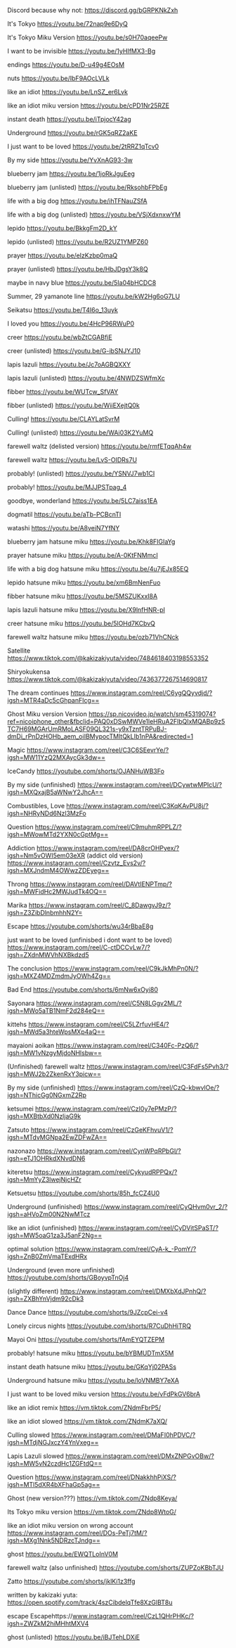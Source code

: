 Discord because why not: https://discord.gg/bGRPKNkZxh


It's Tokyo
https://youtu.be/72nap9e6DyQ

It's Tokyo Miku Version
https://youtu.be/s0H70aqeePw

I want to be invisible
https://youtu.be/1yHIfMX3-Bg

endings
https://youtu.be/D-u49g4EOsM

nuts
https://youtu.be/IbF9AOcLVLk

like an idiot
https://youtu.be/LnSZ_er6Lvk

like an idiot miku version
https://youtu.be/cPD1Nr25RZE

instant death
https://youtu.be/iTpjocY42ag

Underground 
https://youtu.be/rGK5qRZ2aKE

I just want to be loved
https://youtu.be/2tRRZ1qTcv0

By my side
https://youtu.be/YvXnAG93-3w

blueberry jam
https://youtu.be/1joRkJguEeg

blueberry jam (unlisted)
https://youtu.be/RksohbFPbEg

life with a big dog 
https://youtu.be/ihTFNauZSfA

life with a big dog (unlisted)
https://youtu.be/VSjXdxnxwYM

lepido
https://youtu.be/BkkgFm2D_kY

lepido (unlisted)
https://youtu.be/R2UZ1YMPZ60

prayer
https://youtu.be/eIzKzbp0maQ

prayer (unlisted)
https://youtu.be/HbJDgsY3k8Q

maybe in navy blue
https://youtu.be/5Ia04bHCDC8

Summer, 29 yamanote line
https://youtu.be/kW2Hg6oG7LU

Seikatsu
https://youtu.be/T4I6o_13uyk

I loved you
https://youtu.be/4HcP96RWuP0

creer
https://youtu.be/wbZtCGABfiE

creer (unlisted)
https://youtu.be/G-ibSNJYJ10

lapis lazuli
https://youtu.be/Jc7oAGBQXXY

lapis lazuli (unlisted)
https://youtu.be/4NWDZSWfmXc

fibber
https://youtu.be/WUTcw_SfVAY

fibber (unlisted)
https://youtu.be/WiiEXejtQ0k

Culling!
https://youtu.be/CLAYLatSvrM

Culling! (unlisted)
https://youtu.be/WAi03K2YuMQ

farewell waltz (delisted version)
https://youtu.be/rmfETqqAh4w

farewell waltz
https://youtu.be/LvS-OIDRs7U

probably! (unlisted)
https://youtu.be/YSNVJ7wb1CI

probably!
https://youtu.be/MJJPSTpag_4

goodbye, wonderland
https://youtu.be/5LC7aiss1EA

dogmatil
https://youtu.be/aTb-PCBcnTI

watashi
https://youtu.be/A8veiN7YfNY

blueberry jam hatsune miku
https://youtu.be/Khk8FIGIaYg

prayer hatsune miku 
https://youtu.be/A-0KtFNMmcI

life with a big dog hatsune miku
https://youtu.be/4u7jEJx85EQ

lepido hatsune miku
https://youtu.be/xm6BmNenFuo

fibber hatsune miku
https://youtu.be/5MSZUKxxI8A

lapis lazuli hatsune miku 
https://youtu.be/X9lnfHNR-pI

creer hatsune miku
https://youtu.be/5lOHd7KCbvQ

farewell waltz hatsune miku
https://youtu.be/ozb71VhCNck

Satellite
https://www.tiktok.com/@kakizakiyuta/video/7484618403198553352

Shiryokukensa
https://www.tiktok.com/@kakizakiyuta/video/7436377267514690817

The dream continues
https://www.instagram.com/reel/C6ygQQyvdjd/?igsh=MTR4aDc5cGhpanFlcg==

Ghost Miku version Version
https://sp.nicovideo.jp/watch/sm45319074?ref=nicoiphone_other&fbclid=PAQ0xDSwMWVe1leHRuA2FlbQIxMQABp9z5TC7H69MGArUmRMoLASF09QL321s-y9xTzntTRPuBJ-dmDi_rPnDzHOHb_aem_oiIBMypocTMltQkLIb1nPA&redirected=1

Magic
https://www.instagram.com/reel/C3C6SEevrYe/?igsh=MW11YzQ2MXAycGk3dw==

IceCandy
https://youtube.com/shorts/OJANHuWB3Fo

By my side (unfinished) 
https://www.instagram.com/reel/DCywtwMPIcU/?igsh=MXQxajB5aWNwY2JhcA==

Combustibles, Love
https://www.instagram.com/reel/C3KqKAvPU8j/?igsh=NHRyNDd6Nzl3MzFo

Question 
https://www.instagram.com/reel/C9muhmRPPLZ/?igsh=MWowMTd2YXN0cGptMg==

Addiction 
https://www.instagram.com/reel/DA8crOHPyex/?igsh=Nm5vOWI5em03eXR
(addict old version)
https://www.instagram.com/reel/Czvtz_Evs2v/?igsh=MXJndmM4OWwzZDEyeg==

Throng https://www.instagram.com/reel/DAVtIENPTmp/?igsh=MWFidHc2MWJudTk4OQ==

Marika https://www.instagram.com/reel/C_8DawgvJ9z/?igsh=Z3ZibDlnbmhhN2Y=

Escape
https://youtube.com/shorts/wu34rBbaE8g

just want to be loved (unfinisbed i dont want to be loved)
https://www.instagram.com/reel/C-ctDCCvLw7/?igsh=ZXdnMWVhNXBkdzd5

The conclusion
https://www.instagram.com/reel/C9kJkMhPn0N/?igsh=MXZ4MDZmdmJyOWh4Zg==

Bad End
https://youtube.com/shorts/6mNw6xOyi80

Sayonara
https://www.instagram.com/reel/C5N8LGgv2ML/?igsh=MWo5aTB1NmF2d284eQ==

kittehs
https://www.instagram.com/reel/C5LZrfuvHE4/?igsh=MWd5a3hteWpsMXp4aQ==

mayaioni aoikan
https://www.instagram.com/reel/C340Fc-PzQ6/?igsh=MW1vNzgyMjdoNHlsbw==

(Unfinished) farewell waltz
https://www.instagram.com/reel/C3FdFs5Pvh3/?igsh=MWJ2b2ZkenRxY3picw==

By my side (unfinished)
https://www.instagram.com/reel/CzQ-kbwvlOe/?igsh=NThicGg0NGxmZ2Rp

ketsumei
https://www.instagram.com/reel/CzI0y7ePMzP/?igsh=MXBtbXd0NzljaG9k

Zatsuto
https://www.instagram.com/reel/CzGeKFhvuV1/?igsh=MTdvMGNpa2EwZDFwZA==

nazonazo
https://www.instagram.com/reel/CynWPqRPbGl/?igsh=eTJ1OHRkdXNvdDN6

kiteretsu
https://www.instagram.com/reel/CykyudRPPQx/?igsh=MmYyZ3lwejNjcHZr

Ketsuetsu
https://youtube.com/shorts/85h_fcCZ4U0

Underground (unfinished)
https://www.instagram.com/reel/CyQHvm0vr_2/?igsh=aHVoZm00N2NwMTcz

like an idiot (unfinished)
https://www.instagram.com/reel/CyDVitSPaST/?igsh=MW5oaG1za3J5anF2Ng==

optimal solution
https://www.instagram.com/reel/CyA-k_-PomY/?igsh=ZnB0ZmVmaTExdHRx

Underground (even more unfinished)
https://youtube.com/shorts/GBoyvpTnOj4

(slightly different) https://www.instagram.com/reel/DMXbXdJPnhQ/?igsh=ZXBhYnVjdm92cDk3 

Dance Dance
https://youtube.com/shorts/9JZcpCei-v4

Lonely circus nights
https://youtube.com/shorts/R7CuDhHiTRQ

Mayoi Oni
https://youtube.com/shorts/fAmEYQTZEPM

probably! hatsune miku
https://youtu.be/bYBMUDTmX5M

instant death hatsune miku
https://youtu.be/GKqYj02PASs

Underground hatsune miku
https://youtu.be/loVNMBY7eXA

I just want to be loved miku version
https://youtu.be/vFdPkGV6brA

like an idiot remix
https://vm.tiktok.com/ZNdmFbrP5/

like an idiot slowed
https://vm.tiktok.com/ZNdmK7aXQ/

Culling slowed
https://www.instagram.com/reel/DMaFI0hPDVC/?igsh=MTdjNGJxczY4YnVxeg==

Lapis Lazuli slowed
https://www.instagram.com/reel/DMxZNPGvOBw/?igsh=MW5vN2czdHc1ZGFtdQ==

Question
https://www.instagram.com/reel/DNakkhhPiXS/?igsh=MTl5dXR4bXFhaGp5ag==

Ghost (new version???)
https://vm.tiktok.com/ZNdp8Keya/

Its Tokyo miku version
https://vm.tiktok.com/ZNdp8WtoG/

like an idiot miku version on wrong account
https://www.instagram.com/reel/DOs-PeTj7tM/?igsh=MXg1Nnk5NDRzcTJndg==

ghost
https://youtu.be/EWQTLoInV0M

farewell waltz (also unfinished)
https://youtube.com/shorts/ZUPZoKBbTJU

Zatto
https://youtube.com/shorts/jklKi1z3ffg

written by kakizaki yuta: 
https://open.spotify.com/track/4szCibdelqTfe8XzGlBT8u

escape
Escapehttps://www.instagram.com/reel/CzL1QHrPHKc/?igsh=ZWZkM2hiMHhtMXV4

ghost (unlisted) https://youtu.be/iBJTehLDXiE
